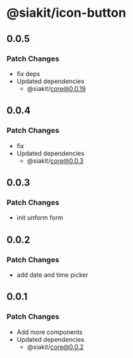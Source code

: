 # @siakit/icon-button

## 0.0.5

### Patch Changes

- fix deps
- Updated dependencies
  - @siakit/core@0.0.19

## 0.0.4

### Patch Changes

- fix
- Updated dependencies
  - @siakit/core@0.0.3

## 0.0.3

### Patch Changes

- init unform form

## 0.0.2

### Patch Changes

- add date and time picker

## 0.0.1

### Patch Changes

- Add more components
- Updated dependencies
  - @siakit/core@0.0.2
